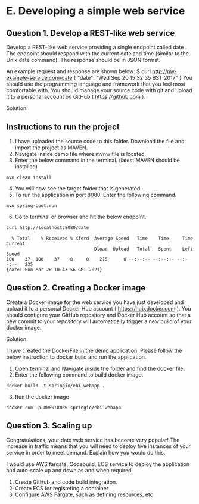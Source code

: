 # E. Developing a simple web service

## Question 1. Develop a REST-like web service

Develop a REST-like web service providing a single endpoint called date . The endpoint should
respond with the current date and time (similar to the Unix date command). The response should be
in JSON format.

An example request and response are shown below:
$ curl http://my-example-service.com/date
{ "date": "Wed Sep 20 15:32:35 BST 2017" }
You should use the programming language and framework that you feel most comfortable with.
You should manage your source code with git and upload it to a personal account on GitHub
( https://github.com ).


Solution:

## Instructions to run the project 
1. I have uploaded the source code to this folder. Download the file and import the project as MAVEN.
2. Navigate inside demo file where mvnw file is located. 
3. Enter the below command in the terminal. (latest MAVEN should be installed)
 ```
mvn clean install 
```
4. You will now see the target folder that is generated.
5. To run the application in port 8080. Enter the following command.
```
mvn spring-boot:run
```
6. Go to terminal or browser and hit the below endpoint.

```sh
curl http://localhost:8080/date
```
```
  % Total    % Received % Xferd  Average Speed   Time    Time     Time  Current
                                 Dload  Upload   Total   Spent    Left  Speed
100    37  100    37    0     0    215      0 --:--:-- --:--:-- --:--:--   235
{date: Sun Mar 28 10:43:56 GMT 2021}
```


## Question 2. Creating a Docker image

Create a Docker image for the web service you have just developed and upload it to a personal
Docker Hub account ( https://hub.docker.com ). You should configure your GitHub repository and
Docker Hub account so that a new commit to your repository will automatically trigger a new build
of your docker image.

Solution:

I have created the DockerFile in the demo application. Please follow the below instruction to docker build and run the application.

1. Open terminal and Navigate inside the folder and find the docker file.
2. Enter the following command to build docker image.
```
docker build -t springio/ebi-webapp .
```
3. Run the docker image
```
docker run -p 8080:8080 springio/ebi-webapp
```

## Question 3. Scaling up
Congratulations, your date web service has become very popular! The increase in traffic means that
you will need to deploy five instances of your service in order to meet demand. Explain how you
would do this.

I would use AWS fargate, Codebuild, ECS service to deploy the application and auto-scale up and down as and when required.

1. Create GitHub and code build integration.
2. Create ECS for registering a container 
3. Configure AWS Fargate, such as defining resources, etc

